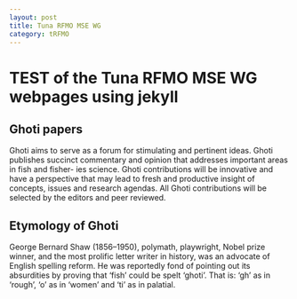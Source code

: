 ```yaml
---
layout: post
title: Tuna RFMO MSE WG
category: tRFMO
---
```

<!-- Put your html, css, and javascript here and below -->

# TEST of the Tuna RFMO MSE WG webpages using jekyll

## Ghoti papers
Ghoti aims to serve as a forum for stimulating and pertinent ideas. Ghoti publishes
succinct commentary and opinion that addresses important areas in fish and fisher-
ies science. Ghoti contributions will be innovative and have a perspective that may
lead to fresh and productive insight of concepts, issues and research agendas. All
Ghoti contributions will be selected by the editors and peer reviewed.

## Etymology of Ghoti
George Bernard Shaw (1856–1950), polymath, playwright, Nobel prize winner, and
the most prolific letter writer in history, was an advocate of English spelling reform.
He was reportedly fond of pointing out its absurdities by proving that ‘fish’ could be
spelt ‘ghoti’. That is: ‘gh’ as in ‘rough’, ‘o’ as in ‘women’ and ‘ti’ as in palatial.

